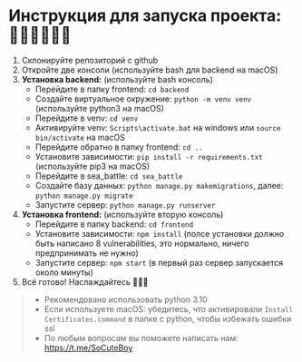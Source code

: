 # Инструкция для запуска проекта: 👨‍🦯👨‍🦯👨‍🦯

1. Склонируйте репозиторий с github
2. Откройте две консоли (используйте bash для backend на macOS)
3. **Установка backend:** (используйте bash консоль) 
    - Перейдите в папку frontend: `cd backend`
    - Создайте виртуальное окружение: `python -m venv venv` (используйте python3 на macOS)
    - Перейдите в venv: `cd venv`
    - Активируйте venv: `Scripts\activate.bat` на windows или `source bin/activate` на macOS
    - Перейдите обратно в папку frontend: `cd ..`
    - Установите зависимости: `pip install -r requirements.txt` (используйте pip3 на macOS)
    - Перейдите в sea_battle: `cd sea_battle`
    - Создайте базу данных: `python manage.py makemigrations`, далее: `python manage.py migrate`
    - Запустите сервер: `python manage.py runserver`
4. **Установка frontend:** (используйте вторую консоль)
    - Перейдите в папку backend: `cd frontend`
    - Установите зависимости: `npm install` (полсе установки должно быть написано 8 vulnerabilities, это нормально, ничего предпринимать не нужно)
    - Запустите сервер: `npm start` (в первый раз сервер запускается около минуты)
5. Всё готово! Наслаждайтесь 🤤🤤🤤

> * Рекомендовано использовать python 3.10
> * Если используете macOS: убедитесь, что активировали `Install Certificates.command` в папке с python, чтобы избежать ошибки ssl
> * По любым вопросам вы поможете написать нам: https://t.me/SoCuteBoy
